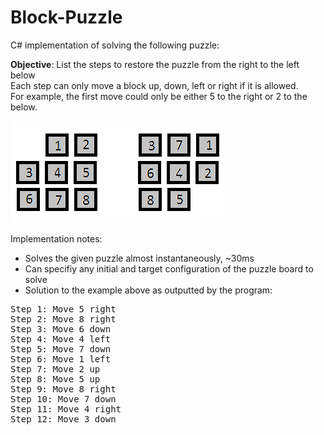 # Block-Puzzle
C# implementation of solving the following puzzle:

<b>Objective</b>: List the steps to restore the puzzle from the right to the left below 
<br>Each step can only move a block up, down, left or right if it is allowed. 
<br>For example, the first move could only be either 5 to the right or 2 to the below.

![alt tag](example.png)

Implementation notes:
- Solves the given puzzle almost instantaneously, ~30ms
- Can specifiy any initial and target configuration of the puzzle board to solve
- Solution to the example above as outputted by the program:
<pre>
Step 1: Move 5 right
Step 2: Move 8 right
Step 3: Move 6 down
Step 4: Move 4 left
Step 5: Move 7 down
Step 6: Move 1 left
Step 7: Move 2 up
Step 8: Move 5 up
Step 9: Move 8 right
Step 10: Move 7 down
Step 11: Move 4 right
Step 12: Move 3 down
</pre>
